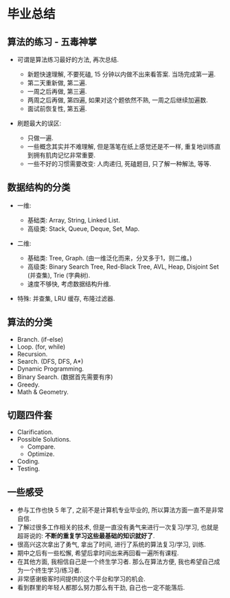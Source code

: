 # 毕业总结

## 算法的练习 - 五毒神掌

- 可谓是算法练习最好的方法, 再次总结.
  - 新题快速理解, 不要死磕, 15 分钟以内做不出来看答案. 当场完成第一遍.
  - 第二天重新做, 第二遍.
  - 一周之后再做, 第三遍.
  - 两周之后再做, 第四遍, 如果对这个题依然不熟, 一周之后继续加遍数.
  - 面试前恢复性, 第五遍.

- 刷题最大的误区:
  - 只做一遍.
  - 一些概念其实并不难理解, 但是落笔在纸上感觉还是不一样, 重复地训练直到拥有肌肉记忆非常重要.
  - 一些不好的习惯需要改变: 人肉递归, 死磕题目, 只了解一种解法, 等等.
  
## 数据结构的分类
 
- 一维: 
  - 基础类: Array, String, Linked List.
  - 高级类: Stack, Queue, Deque, Set, Map.

- 二维: 
  - 基础类: Tree, Graph. (由一维泛化而来，分叉多于1，则二维。)
  - 高级类: Binary Search Tree, Red-Black Tree, AVL, Heap, Disjoint Set (并查集), Trie (字典树).
  - 速度不够快, 考虑数据结构升维.

 - 特殊: 并查集, LRU 缓存, 布隆过滤器.


## 算法的分类

- Branch. (if-else)
- Loop. (for, while)
- Recursion.
- Search. (DFS, DFS, A*)
- Dynamic Programming.
- Binary Search. (数据首先需要有序)
- Greedy.
- Math & Geometry.

## 切题四件套

- Clarification.
- Possible Solutions.
  - Compare.
  - Optimize.
- Coding.
- Testing.

## 一些感受

- 参与工作也快 5 年了, 之前不是计算机专业毕业的, 所以算法方面一直不是非常自信.
- 了解过很多工作相关的技术, 但是一直没有勇气来进行一次复习/学习, 也就是超哥说的: **不断的重复学习这些最基础的知识就好了**.
- 很高兴这次拿出了勇气, 拿出了时间, 进行了系统的算法复习/学习, 训练.
- 期中之后有一些松懈, 希望后拿时间出来再回看一遍所有课程.
- 在其他方面, 我相信自己是一个终生学习者. 那么在算法方便, 我也希望自己成为一个终生学习/练习者.
- 非常感谢极客时间提供的这个平台和学习的机会.
- 看到群里的年轻人都那么努力那么有干劲, 自己也一定不能落后.
